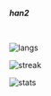__*han2*__

<br>

![langs](https://github-readme-stats.vercel.app/api/top-langs/?username=prothegee&theme=transparent&show_icons=true&layout=donut-vertical)

<!-- <br> -->

![streak](https://streak-stats.demolab.com/?user=prothegee&hide_border=true&theme=transparent)

<!-- <br> -->

![stats](https://github-readme-stats.vercel.app/api?username=prothegee&show_icons=true&theme=transparent)

<!--
- 🐙 [Website](https://prothegee.com)
- 🐘 [Artstation](https://www.artstation.com/prothegee)

___

__*protégé*__
```
- One who is under the care and protection of another.
- A person who is guided and supported by an older and more experienced person or mentor.
```

###### continue...
-->






